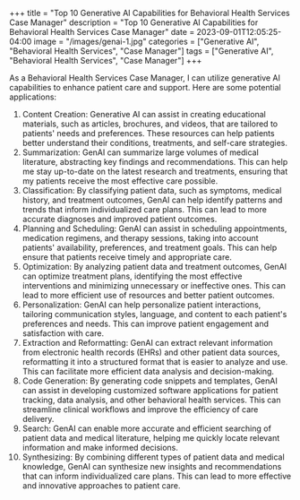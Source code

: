 +++
title = "Top 10 Generative AI Capabilities for Behavioral Health Services Case Manager"
description = "Top 10 Generative AI Capabilities for Behavioral Health Services Case Manager"
date = 2023-09-01T12:05:25-04:00
image = "/images/genai-1.jpg"
categories = ["Generative AI", "Behavioral Health Services", "Case Manager"]
tags = ["Generative AI", "Behavioral Health Services", "Case Manager"]
+++

As a Behavioral Health Services Case Manager, I can utilize generative AI capabilities to enhance patient care and support. Here are some potential applications:

1. Content Creation: Generative AI can assist in creating educational materials, such as articles, brochures, and videos, that are tailored to patients' needs and preferences. These resources can help patients better understand their conditions, treatments, and self-care strategies.
2. Summarization: GenAI can summarize large volumes of medical literature, abstracting key findings and recommendations. This can help me stay up-to-date on the latest research and treatments, ensuring that my patients receive the most effective care possible.
3. Classification: By classifying patient data, such as symptoms, medical history, and treatment outcomes, GenAI can help identify patterns and trends that inform individualized care plans. This can lead to more accurate diagnoses and improved patient outcomes.
4. Planning and Scheduling: GenAI can assist in scheduling appointments, medication regimens, and therapy sessions, taking into account patients' availability, preferences, and treatment goals. This can help ensure that patients receive timely and appropriate care.
5. Optimization: By analyzing patient data and treatment outcomes, GenAI can optimize treatment plans, identifying the most effective interventions and minimizing unnecessary or ineffective ones. This can lead to more efficient use of resources and better patient outcomes.
6. Personalization: GenAI can help personalize patient interactions, tailoring communication styles, language, and content to each patient's preferences and needs. This can improve patient engagement and satisfaction with care.
7. Extraction and Reformatting: GenAI can extract relevant information from electronic health records (EHRs) and other patient data sources, reformatting it into a structured format that is easier to analyze and use. This can facilitate more efficient data analysis and decision-making.
8. Code Generation: By generating code snippets and templates, GenAI can assist in developing customized software applications for patient tracking, data analysis, and other behavioral health services. This can streamline clinical workflows and improve the efficiency of care delivery.
9. Search: GenAI can enable more accurate and efficient searching of patient data and medical literature, helping me quickly locate relevant information and make informed decisions.
10. Synthesizing: By combining different types of patient data and medical knowledge, GenAI can synthesize new insights and recommendations that can inform individualized care plans. This can lead to more effective and innovative approaches to patient care.